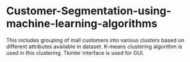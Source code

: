 # Customer-Segmentation-using-machine-learning-algorithms

This includes grouping of mall customers into various clusters based on different attributes available in dataset.
K-means clustering algorithm is used in this clustering.
Tkinter interface is used for GUI.
